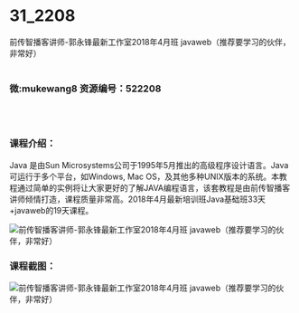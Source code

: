 # 31_2208
前传智播客讲师-郭永锋最新工作室2018年4月班 javaweb（推荐要学习的伙伴，非常好）
<br/></br>
<h3>微:mukewang8 资源编号：522208</h3>
<br/></br>
<h3>课程介绍：</h3>
<p><a title="查看与 Java 相关的文章" target="_blank">Java</a> 是由Sun Microsystems公司于1995年5月推出的高级程序设计语言。<a title="查看与 Java 相关的文章" target="_blank">Java</a>可运行于多个平台，如Windows, Mac OS，及其他多种UNIX版本的系统。本教程通过简单的实例将让大家更好的了解JAVA编程语言，该套教程是由前传智播客讲师倾情打造，课程质量非常高。<span id="thread_subject">2018年4月最新培训班Java基础班33天+javaweb的19天课程。</span></p>
<p><img src="https://www.ko996.com/wp-content/uploads/img/2018/04/2-63-300x170.png" alt="前传智播客讲师-郭永锋最新工作室2018年4月班 javaweb（推荐要学习的伙伴，非常好）"></p>
<div class="info-desc">
<h3>课程截图：</h3>
<p><img src="https://www.ko996.com/wp-content/uploads/img/2018/04/3-71.png" alt="前传智播客讲师-郭永锋最新工作室2018年4月班 javaweb（推荐要学习的伙伴，非常好）"></p>


			
</div>

